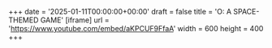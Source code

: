 +++
date = '2025-01-11T00:00:00+00:00'
draft = false
title = 'O: A SPACE-THEMED GAME'
[iframe]
    url = 'https://www.youtube.com/embed/aKPCUF9FfaA'
    width = 600
    height = 400
+++
